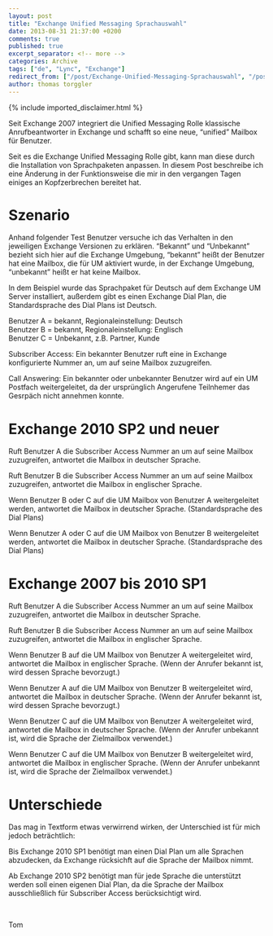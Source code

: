 ```yaml
---
layout: post
title: "Exchange Unified Messaging Sprachauswahl"
date: 2013-08-31 21:37:00 +0200
comments: true
published: true
excerpt_separator: <!-- more -->
categories: Archive
tags: ["de", "Lync", "Exchange"]
redirect_from: ["/post/Exchange-Unified-Messaging-Sprachauswahl", "/post/exchange-unified-messaging-sprachauswahl"]
author: thomas torggler
---
```

<!-- more -->
{% include imported_disclaimer.html %}
<p>Seit Exchange 2007 integriert die Unified Messaging Rolle klassische Anrufbeantworter in Exchange und schafft so eine neue, “unified” Mailbox für Benutzer.</p>  <p>Seit es die Exchange Unified Messaging Rolle gibt, kann man diese durch die Installation von Sprachpaketen anpassen. In diesem Post beschreibe ich eine Änderung in der Funktionsweise die mir in den vergangen Tagen einiges an Kopfzerbrechen bereitet hat.</p>  <h1>Szenario</h1>  <p>Anhand folgender Test Benutzer versuche ich das Verhalten in den jeweiligen Exchange Versionen zu erklären. “Bekannt” und “Unbekannt” bezieht sich hier auf die Exchange Umgebung, “bekannt” heißt der Benutzer hat eine Mailbox, die für UM aktiviert wurde, in der Exchange Umgebung, “unbekannt” heißt er hat keine Mailbox.</p>  <p>In dem Beispiel wurde das Sprachpaket für Deutsch auf dem Exchange UM Server installiert, außerdem gibt es einen Exchange Dial Plan, die Standardsprache des Dial Plans ist Deutsch.</p>  <p>Benutzer A = bekannt, Regionaleinstellung: Deutsch    <br />Benutzer B = bekannt, Regionaleinstellung: Englisch     <br />Benutzer C = Unbekannt, z.B. Partner, Kunde</p>  <p>Subscriber Access: Ein bekannter Benutzer ruft eine in Exchange konfigurierte Nummer an, um auf seine Mailbox zuzugreifen.</p>  <p>Call Answering: Ein bekannter oder unbekannter Benutzer wird auf ein UM Postfach weitergeleitet, da der ursprünglich Angerufene Teilnhemer das Gesrpäch nicht annehmen konnte.</p>  <h1>Exchange 2010 SP2 und neuer</h1>  <p>Ruft Benutzer A die Subscriber Access Nummer an um auf seine Mailbox zuzugreifen, antwortet die Mailbox in deutscher Sprache.</p>  <p>Ruft Benutzer B die Subscriber Access Nummer an um auf seine Mailbox zuzugreifen, antwortet die Mailbox in englischer Sprache.</p>  <p>Wenn Benutzer B oder C auf die UM Mailbox von Benutzer A weitergeleitet werden, antwortet die Mailbox in deutscher Sprache. (Standardsprache des Dial Plans)</p>  <p>Wenn Benutzer A oder C auf die UM Mailbox von Benutzer B weitergeleitet werden, antwortet die Mailbox in deutscher Sprache. (Standardsprache des Dial Plans)</p>  <h1>Exchange 2007 bis 2010 SP1</h1>  <p>Ruft Benutzer A die Subscriber Access Nummer an um auf seine Mailbox zuzugreifen, antwortet die Mailbox in deutscher Sprache.</p>  <p>Ruft Benutzer B die Subscriber Access Nummer an um auf seine Mailbox zuzugreifen, antwortet die Mailbox in englischer Sprache.</p>  <p>Wenn Benutzer B auf die UM Mailbox von Benutzer A weitergeleitet wird, antwortet die Mailbox in englischer Sprache. (Wenn der Anrufer bekannt ist, wird dessen Sprache bevorzugt.)</p>  <p>Wenn Benutzer A auf die UM Mailbox von Benutzer B weitergeleitet wird, antwortet die Mailbox in deutscher Sprache. (Wenn der Anrufer bekannt ist, wird dessen Sprache bevorzugt.)</p>  <p>Wenn Benutzer C auf die UM Mailbox von Benutzer A weitergeleitet wird, antwortet die Mailbox in deutscher Sprache. (Wenn der Anrufer unbekannt ist, wird die Sprache der Zielmailbox verwendet.)</p>  <p>Wenn Benutzer C auf die UM Mailbox von Benutzer B weitergeleitet wird, antwortet die Mailbox in englischer Sprache. (Wenn der Anrufer unbekannt ist, wird die Sprache der Zielmailbox verwendet.)</p>  <h1></h1>  <h1>Unterschiede</h1>  <p>Das mag in Textform etwas verwirrend wirken, der Unterschied ist für mich jedoch beträchtlich:</p>  <p>Bis Exchange 2010 SP1 benötigt man einen Dial Plan um alle Sprachen abzudecken, da Exchange rücksichft auf die Sprache der Mailbox nimmt.</p>  <p>Ab Exchange 2010 SP2 benötigt man für jede Sprache die unterstützt werden soll einen eigenen Dial Plan, da die Sprache der Mailbox ausschließlich für Subscriber Access berücksichtigt wird.</p>  <p>&#160;</p>  <p>Tom</p>
